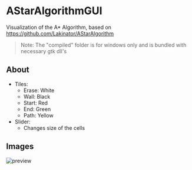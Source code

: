# AStarAlgorithmGUI
Visualization of the A* Algorithm, based on https://github.com/Lakinator/AStarAlgorithm
> Note: The "compiled" folder is for windows only and is bundled with necessary gtk dll's

## About

- Tiles:
  - Erase: White
  - Wall: Black
  - Start: Red
  - End: Green
  - Path: Yellow
- Slider:
  - Changes size of the cells

## Images
![preview](https://i.imgur.com/2Hs1zPi.png)
